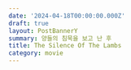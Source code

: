 ```yaml
---
date: '2024-04-18T00:00:00.000Z'
draft: true
layout: PostBannerY
summary: 양들의 침묵을 보고 난 후
title: The Silence Of The Lambs
category: movie
---
```

